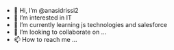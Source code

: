 - 👋 Hi, I’m @anasidrissi2
- 👀 I’m interested in IT
- 🌱 I’m currently learning js technologies and salesforce
- 💞️ I’m looking to collaborate on ...
- 📫 How to reach me ...

<!---
anasidrissi2/anasidrissi2 is a ✨ special ✨ repository because its `README.md` (this file) appears on your GitHub profile.
You can click the Preview link to take a look at your changes.
--->
